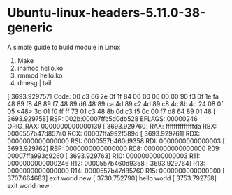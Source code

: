 # Ubuntu-linux-headers-5.11.0-38-generic
A simple guide to build module in Linux 

1) Make
2) insmod hello.ko
3) rmmod hello.ko
4) dmesg | tail 

[ 3693.929757] Code: 00 c3 66 2e 0f 1f 84 00 00 00 00 00 90 f3 0f 1e fa 48 89 f8 48 89 f7 48 89 d6 48 89 ca 4d 89 c2 4d 89 c8 4c 8b 4c 24 08 0f 05 <48> 3d 01 f0 ff ff 73 01 c3 48 8b 0d c3 f5 0c 00 f7 d8 64 89 01 48
[ 3693.929758] RSP: 002b:00007ffc5d0db528 EFLAGS: 00000246 ORIG_RAX: 0000000000000139
[ 3693.929760] RAX: ffffffffffffffda RBX: 0000557b47d857a0 RCX: 00007ffa992f589d
[ 3693.929761] RDX: 0000000000000000 RSI: 0000557b460d9358 RDI: 0000000000000003
[ 3693.929762] RBP: 0000000000000000 R08: 0000000000000000 R09: 00007ffa993c9260
[ 3693.929763] R10: 0000000000000003 R11: 0000000000000246 R12: 0000557b460d9358
[ 3693.929764] R13: 0000000000000000 R14: 0000557b47d85760 R15: 0000000000000000
[ 3707.664683] exit world new
[ 3730.752790] hello world 
[ 3753.792758] exit world new
